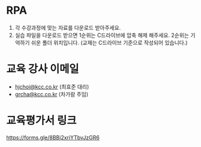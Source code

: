 # RPA
1. 각 수강과정에 맞는 자료를 다운로드 받아주세요.
2. 실습 파일을 다운로드 받으면 1순위는 C드라이브에 압축 해제 해주세요. 2순위는 기억하기 쉬운 폴더 위치입니다.
(교재는 C드라이브 기준으로 작성되어 있습니다.)

# 교육 강사 이메일
- hjchoi@kcc.co.kr (최효준 대리)
- grcha@kcc.co.kr  (차가람 주임)

# 교육평가서 링크
https://forms.gle/8BBj2xriYTbvJzGR6


